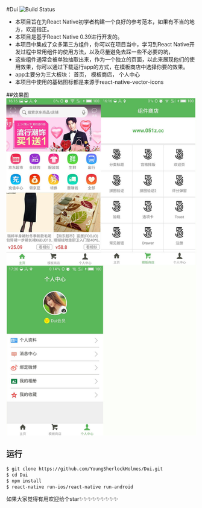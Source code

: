#Dui
<img src="https://travis-ci.org/jondot/awesome-react-native.svg?branch=master" alt="Build Status" />
- 本项目旨在为React Native初学者构建一个良好的参考范本，如果有不当的地方，欢迎指正。
- 本项目是基于React Native 0.39进行开发的。
- 本项目中集成了众多第三方组件，你可以在项目当中，学习到React Native开发过程中常用组件的使用方法，以及尽量避免去踩一些不必要的坑，
- 这些组件通常会被单独抽取出来，作为一个独立的页面，以此来展现他们的使用效果，你可以通过下载运行app的方式，在模板商店中选择你要的效果。
- app主要分为三大板块：
        首页，
        模板商店，
        个人中心
- 本项目中使用的基础图标都是来源于react-native-vector-icons

##效果图
![image](./renders/1.jpg)

## 运行
```
$ git clone https://github.com/YoungSherlockHolmes/Dui.git
$ cd Dui
$ npm install
$ react-native run-ios/react-native run-android
```

如果大家觉得有用欢迎给个star✨✨✨✨✨✨✨✨✨
